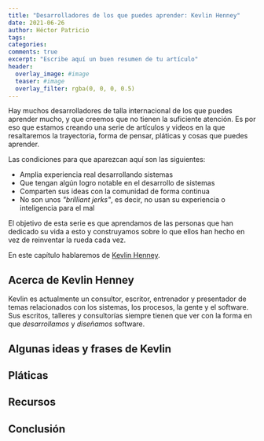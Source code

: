 ```yaml
---
title: "Desarrolladores de los que puedes aprender: Kevlin Henney"
date: 2021-06-26
author: Héctor Patricio
tags:
categories: 
comments: true
excerpt: "Escribe aquí un buen resumen de tu artículo"
header:
  overlay_image: #image
  teaser: #image
  overlay_filter: rgba(0, 0, 0, 0.5)
---
```


Hay muchos desarrolladores de talla internacional de los que puedes aprender mucho, y que creemos que no tienen la suficiente atención. Es por eso que estamos creando una serie de artículos y videos en la que resaltaremos la trayectoria, forma de pensar, pláticas y cosas que puedes aprender.

Las condiciones para que aparezcan aquí son las siguientes:

- Amplia experiencia real desarrollando sistemas
- Que tengan algún logro notable en el desarrollo de sistemas
- Comparten sus ideas con la comunidad de forma continua
- No son unos _"brilliant jerks"_, es decir, no usan su experiencia o inteligencia para el mal

El objetivo de esta serie es que aprendamos de las personas que han dedicado su vida a esto y construyamos sobre lo que ellos han hecho en vez de reinventar la rueda cada vez.

En este capítulo hablaremos de [Kevlin Henney](https://blog.eisele.net/2013/07/the-heroes-of-java-kevlin-henney.html).

## Acerca de Kevlin Henney

Kevlin es actualmente un consultor, escritor, entrenador y presentador de temas relacionados con los sistemas, los procesos, la gente y el software. Sus escritos, talleres y consultorías siempre tienen que ver con la forma en que _desarrollamos_ y _diseñamos_ software.

## Algunas ideas y frases de Kevlin

## Pláticas

## Recursos

## Conclusión
